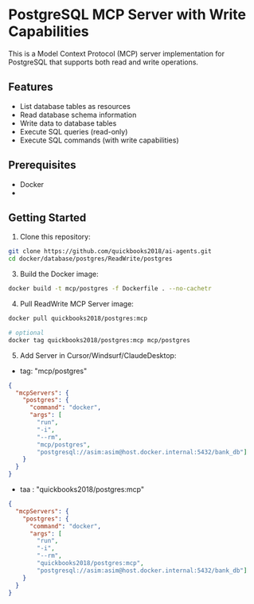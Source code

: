 # PostgreSQL MCP Server with Write Capabilities

This is a Model Context Protocol (MCP) server implementation for PostgreSQL that supports both read and write operations.

## Features

- List database tables as resources
- Read database schema information
- Write data to database tables
- Execute SQL queries (read-only)
- Execute SQL commands (with write capabilities)

## Prerequisites

- Docker
- 
## Getting Started

1. Clone this repository:

```bash
git clone https://github.com/quickbooks2018/ai-agents.git
cd docker/database/postgres/ReadWrite/postgres
```

3. Build the Docker image:

```bash
docker build -t mcp/postgres -f Dockerfile . --no-cachetr
```

4. Pull ReadWrite MCP Server image:

```bash
docker pull quickbooks2018/postgres:mcp

# optional
docker tag quickbooks2018/postgres:mcp mcp/postgres
```

5. Add Server in Cursor/Windsurf/ClaudeDesktop:

- tag: "mcp/postgres"
```json
{
  "mcpServers": {
    "postgres": {
      "command": "docker",
      "args": [
        "run", 
        "-i", 
        "--rm", 
        "mcp/postgres",
        "postgresql://asim:asim@host.docker.internal:5432/bank_db"]
    }
  }
}
```

- taa : "quickbooks2018/postgres:mcp"
```json
{
  "mcpServers": {
    "postgres": {
      "command": "docker",
      "args": [
        "run",
        "-i",
        "--rm",
        "quickbooks2018/postgres:mcp",
        "postgresql://asim:asim@host.docker.internal:5432/bank_db"]
    }
  }
}
```